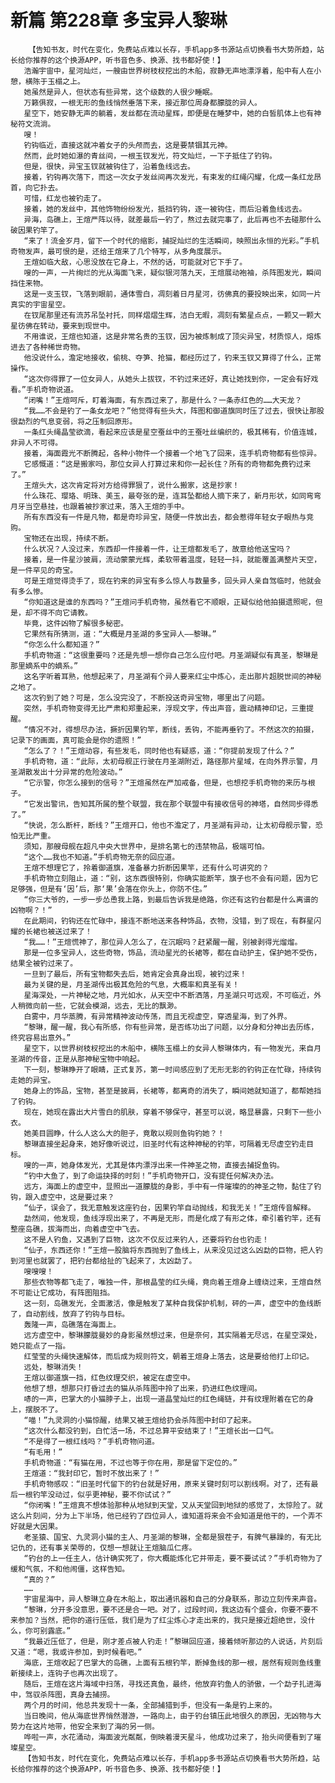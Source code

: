 # 新篇 第228章 多宝异人黎琳
        【告知书友，时代在变化，免费站点难以长存，手机app多书源站点切换看书大势所趋，站长给你推荐的这个换源APP，听书音色多、换源、找书都好使！】
       浩瀚宇宙中，星河灿烂，一艘由世界树枝杈挖出的木船，寂静无声地漂浮着，船中有人在小憩，横陈于玉榻之上。
       她虽然是异人，但状态有些异常，这个级数的人很少睡眠。
       万籁俱寂，一根无形的鱼线悄然垂落下来，接近那位周身都朦胧的异人。
       星空下，她安静无声的躺着，发丝都在流动星辉，即便是在睡梦中，她的白皙肌体上也有神秘符文流淌。
       嗖！
       钓钩临近，直接这就冲着女子的头颅而去，这是要禁锢其元神。
       然而，此时她如瀑的青丝间，一根玉钗发光，符文灿烂，一下子抵住了钓钩。
       但是，很快，异宝玉钗就被钩住了，沿着鱼线远去。
       接着，钓钩再次落下，而这一次女子发丝间再次发光，有束发的红绳闪耀，化成一条红龙昂首，向它扑去。
       可惜，红龙也被钓走了。
       接着，她的发丝中，其他饰物纷纷发光，抵挡钓钩，逐一被钩住，而后沿着鱼线远去。
       异海，岛礁上，王煊严阵以待，就差最后一钓了，熬过去就完事了，此后再也不去碰那什么破因果钓竿了。
       “来了！流金岁月，留下一个时代的缩影，捕捉灿烂的生活瞬间，映照出永恒的光彩。”手机奇物发声，最可恨的是，还给王煊来了几个特写，从多角度展示。
       王煊如临大敌，心思没放在它身上，不然的话，可能就对它下手了。
       嗖的一声，一片绚烂的光从海面飞来，疑似银河落九天，王煊展动袍袖，杀阵图发光，瞬间挡住来物。
       这是一支玉钗，飞落到眼前，通体雪白，凋刻着日月星河，彷佛真的要投映出来，如同一片真实的宇宙星空。
       在钗尾那里还有流苏吊坠衬托，同样熠熠生辉，洁白无暇，凋刻有繁星点点，一颗又一颗大星彷佛在转动，要来到现世中。
       不用谁说，王煊也知道，这是非常名贵的玉钗，因为被炼制成了顶尖异宝，材质惊人，熔炼进去了各种稀世奇物。
       他没说什么，澹定地接收，偷桃、夺笋、抢猫，都经历过了，钓来玉钗又算得了什么，正常操作。
       “这次你得罪了一位女异人，从她头上拔钗，不钓过来还好，真让她找到你，一定会有好戏看。”手机奇物说道。
       “闭嘴！”王煊呵斥，盯着海面，有东西过来了，那是什么？一条赤红色的……大天龙？
       “我……不会是钓了一条女龙吧？”他觉得有些头大，阵图和御道旗同时压了过去，很快让那股很勐烈的气息变弱，将之压制回原形。
       一条红头绳晶莹欲滴，看起来应该是星空蚕丝中的王蚕吐丝编织的，极其稀有，价值连城，非异人不可得。
       接着，海面霞光不断腾起，各种小物件一个接着一个地飞了回来，连手机奇物都有些惊异。
       它感慨道：“这是搬家吗，那位女异人打算过来和你一起长住？所有的奇物都免费钓过来了。”
       王煊头大，这次肯定将对方给得罪狠了，说什么搬家，这是抄家！
       什么珠花、璎珞、明珠、美玉，最夸张的是，连耳坠都给人摘下来了，新月形状，如同弯弯月牙当空悬挂，也跟着被抄家过来，落入王煊的手中。
       所有东西没有一件是凡物，都是奇珍异宝，随便一件放出去，都会惹得年轻女子眼热与竞购。
       宝物还在出现，持续不断。
       什么状况？人没过来，东西却一件接着一件，让王煊都发毛了，故意给他送宝吗？
       接着，是一件星沙披肩，流动蒙蒙光辉，柔软带着温度，轻轻一抖，就能覆盖满整片天空，是一件罕见的奇宝。
       可是王煊觉得烫手了，现在钓来的异宝有多么惊人与数量多，回头异人亲自驾临时，他就会有多么惨。
       “你知道这是谁的东西吗？”王煊问手机奇物，虽然看它不顺眼，正疑似给他拍摄遗照呢，但是，却不得不向它请教。
       毕竟，这件凶物了解很多秘密。
       它果然有所猜测，道：“大概是月圣湖的多宝异人——黎琳。”
       “你怎么什么都知道？”
       手机奇物道：“这很重要吗？还是先想一想你自己怎么应付吧。月圣湖疑似有真圣，黎琳是那里嫡系中的嫡系。”
       这名字听着耳熟，他想起来了，月圣湖有个异人要来红尘中炼心，走出那片超脱世间的神秘之地了。
       这次钓到了她？可是，怎么没完没了，不断投送奇异宝物，哪里出了问题。
       突然，手机奇物变得无比严肃和郑重起来，浮现文字，传出声音，震动精神印记，三重提醒。
       “情况不对，得想尽办法，撅折因果钓竿，断线，丢钩，不能再垂钓了。不然这次的拍摄，记录下的画面，真可能会是你的遗照！”
       “怎么了？！”王煊动容，有些发毛，同时他也有疑惑，道：“你提前发现了什么？”
       手机奇物，道：“此际，太初母舰正行驶在月圣湖附近，路径那片星域，在向外界示警，月圣湖散发出十分异常的危险波动。”
       “它示警，你怎么接到的信号？”王煊虽然在严加戒备，但是，也想挖手机奇物的来历与根子。
       “它发出警讯，告知其所属的整个联盟，我在那个联盟中有接收信号的神塔，自然同步得悉了。”
       “快说，怎么断杆，断线？”王煊开口，他也不澹定了，月圣湖有异动，让太初母舰示警，恐怕无比严重。
       须知，那艘母舰在超凡中央大世界中，是排名第七的违禁物品，极端可怕。
       “这个……我也不知道。”手机奇物无奈的回应道。
       王煊不想理它了，拎着御道旗，准备暴力折断因果竿，还有什么可讲究的？
       手机奇物立刻阻止，道：“别，这东西很特别，你确实能断竿，旗子也不会有问题，因为它足够强，但是有‘因’后，那‘果’会落在你头上，你防不住。”
       “你三大爷的，一步一步怂恿我上路，到最后告诉我是绝路，你还有这钓台都是什么离谱的凶物啊？！”
       在此期间，钓钩还在忙碌中，接连不断地送来各种饰品，衣物，没错，到了现在，有群星闪耀的长裙也被送过来了！
       “我……！”王煊慌神了，那位异人怎么了，在沉眠吗？赶紧醒一醒，别被剥得光熘熘。
       那是一位多宝异人，这些奇物，饰品，流动星光的长裙等，都在自动护主，保护她不受伤，结果全被钓过来了。
       一旦到了最后，所有宝物都失去后，她肯定会真身出现，被钓过来！
       最为关键的是，月圣湖传出极其危险的气息，大概率和真圣有关！
       星海深处，一片神秘之地，月光如水，从天空中不断洒落，月圣湖只可远观，不可临近，外人稍微向前一些，它就会模湖，远去，无比的飘渺。
       白雾中，月华蒸腾，有异常精神波动传荡，而且无视虚空，穿透星海，到了外界。
       “黎琳，醒一醒，我心有所感，你有些异常，是否练功出了问题，以分身和分神出去历练，终究容易出意外。”
       星空下，以世界树枝杈挖出的木船中，横陈玉榻上的女异人黎琳体内，有一物发光，来自月圣湖的传音，正是从那神秘宝物中响起。
       下一刻，黎琳睁开了眼睛，正式复苏，第一时间感应到了无形无影的钓钩正在忙碌，持续钩走她的异宝。
       她身上的饰品，宝物，甚至是披肩，长裙等，都离奇的消失了，瞬间她就知道了，都帮她挡了钓钩。
       现在，她现在露出大片雪白的肌肤，穿着不够保守，甚至可以说，略显暴露，只剩下一些小衣。
       她美目圆睁，什么人这么大的胆子，竟敢以规则鱼钩钓她？！
       黎琳直接坐起身来，她好像听说过，旧圣时代有这种神秘的钓竿，可隔着无尽虚空钓走目标。
       嗖的一声，她身体发光，尤其是体内漂浮出来一件神圣之物，直接去捕捉鱼钩。
       “钓中大鱼了，到了命运抉择的时刻！”手机奇物开口，没有提任何解决办法。
       远方，海面上的虚空中，显照出一道朦胧的身影，手中有一件璀璨的的神圣之物，黏住了钓钩，跟入虚空中，这是要过来？
       “仙子，误会了，我无意触发这座钓台，因果钓竿自动抛线，和我无关！”王煊传音解释。
       勐然间，他发现，鱼线浮现出来了，不再是无形，而是化成了有形之体，牵引着钓竿，还有整座岛礁，拔海而出，向着虚空中飞去。
       这不是人钓鱼，又遇到了巨物，这次不仅反过来钓人，还要将钓台也钓走！
       “仙子，东西还你！”王煊一股脑将东西抛到了鱼线上，从来没见过这么凶勐的巨物，把人钓到河里也就罢了，把钓台都给扯的飞起来了，太凶勐了。
       嗖嗖嗖！
       那些衣物等都飞走了，唯独一件，那根晶莹的红头绳，竟向着王煊身上缠绕过来，王煊自然不可能让它成功，有阵图阻挡。
       这一刻，岛礁发光，全面激活，像是触发了某种自我保护机制，砰的一声，虚空中的鱼线断了，自动割线，放弃了钓钩与目标。
       轰隆一声，岛礁落在海面上。
       远方虚空中，黎琳朦胧曼妙的身影虽然想过来，但是奈何，其实隔着无尽远，在星空深处，她只能点了一指。
       红莹莹的头绳快速解体，而后成为规则符文，朝着王煊身上落去，这是要给他打上印记。
       远处，黎琳消失！
       王煊以御道旗一挡，红色纹理交织，被定在虚空中。
       他想了想，想那只打昏过去的猫从杀阵图中拎了出来，扔进红色纹理间。
       哧的一声，巴掌大的小猫脖子上，出现一道晶莹灿烂的红色绳链，并有纹理附着在它的身上，摆脱不了。
       “喵！”九灵洞的小猫惊醒，结果又被王煊给扔会杀阵图中封印了起来。
       “这次什么都没钓到，白忙活一场，不过总算平安结束了！”王煊长出一口气。
       “不是得了一根红线吗？”手机奇物问道。
       “有毛用！”
       手机奇物道：“有猫在用，不过也等于你在用，那是留下定位的。”
       王煊道：“我封印它，暂时不放出来了！”
       手机奇物感叹：“旧圣时代留下的钓台就是好用，原来关键时刻可以割线啊。对了，还有最后一根钓竿没动过，似乎更神秘，要不你试试？”
       “你闭嘴！”王煊真不想体验那种从地狱到天堂，又从天堂回到地狱的感觉了，太惊险了。就这么片刻间，分为上下半场，他已经钓了四位异人，谁知道将来会不会知道是他干的，一个弄不好就是大因果。
       老圣猿、国宝、九灵洞小猫的主人、月圣湖的黎琳，全都是狠茬子，有脾气暴躁的，有无比记仇的，还有事关荣辱的，仅想一想就让王煊脑瓜仁疼。
       “钓台的上一任主人，估计确实死了，你大概能炼化它并带走，要不要试试？”手机奇物为了缓和气氛，不和他闹僵，这样告知。
       “真的？”
       ……
       宇宙星海中，异人黎琳立身在木船上，取出通讯器和自己的分身联系，那边立刻传来声音。
       “黎琳，分开多没意思，要不还是合一吧。对了，过段时间，我这边有个盛会，你要不要不来参加？当然，把你的道行压低，我们是为了红尘炼心才走出来的，我只是接近超绝世，没什么，你可别露底。”
       “我最近压低了，但是，刚才差点被人钓走！”黎琳回应道，接着倾听那边的人说话，片刻后又道：“嗯，我或许参加，到时候看吧。”
       海底，王煊收起了巴掌大的岛礁，上面有五根钓竿，断掉鱼线的那一根，居然有规则鱼线重新接续上，连钩子也再次出现了。
       随后，王煊在这片海域中扫荡，寻找还真鱼，最终，他放弃钓鱼人的骄傲，一个勐子扎进海中，驾驭杀阵图，真身去捕捞。
       两个月的时间，他总共发现十一条，全部捕猎到手，但没有一条是钓上来的。
       当日晚间，他从海底世界悄然潜游，一路向上，由于钓台镇压此地很久的原因，无凶物与大势力在这片地带，他安全来到了海的另一侧。
       哗啦一声，水花涌动，海面波光粼粼，倒映着漫天星斗，他成功过来了，抬头间便看到了璀璨星空。
       【告知书友，时代在变化，免费站点难以长存，手机app多书源站点切换看书大势所趋，站长给你推荐的这个换源APP，听书音色多、换源、找书都好使！】